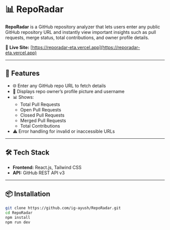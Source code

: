 # 📊 RepoRadar

**RepoRadar** is a GitHub repository analyzer that lets users enter any public GitHub repository URL and instantly view important insights such as pull requests, merge status, total contributions, and owner profile details.

🔗 **Live Site:** [https://reporadar-eta.vercel.app](https://reporadar-eta.vercel.app)

---

## 🚀 Features

- 🌐 Enter any GitHub repo URL to fetch details
- 👤 Displays repo owner’s profile picture and username
- 📊 Shows:
  - Total Pull Requests
  - Open Pull Requests
  - Closed Pull Requests
  - Merged Pull Requests
  - Total Contributions
- ⚠️ Error handling for invalid or inaccessible URLs

---

## 🛠️ Tech Stack

- **Frontend:** React.js, Tailwind CSS
- **API:** GitHub REST API v3

---

## 📦 Installation

```bash
git clone https://github.com/ig-ayush/RepoRadar.git
cd RepoRadar
npm install
npm run dev
